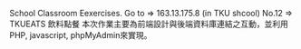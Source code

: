 School Classroom Eexercises.
Go to => 163.13.175.8 (in TKU shcool) No.12 => TKUEATS 飲料點餐
本次作業主要為前端設計與後端資料庫連結之互動，並利用PHP, javascript, phpMyAdmin來實現。


